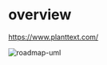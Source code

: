 # overview

https://www.planttext.com/

![roadmap-uml](http://www.plantuml.com/plantuml/proxy?cache=no&src=https://raw.githubusercontent.com/levplotkin/messaging-roadmap/messaging-roadmap.iuml)
